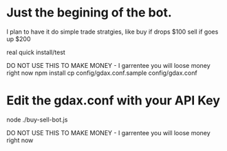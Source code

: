 # Just the begining of the bot.

I plan to have it do simple trade stratgies, like buy if drops $100 sell if goes up $200


real quick install/test

DO NOT USE THIS TO MAKE MONEY - I garrentee you will loose money right now
npm install
cp config/gdax.conf.sample config/gdax.conf 
# Edit the gdax.conf with your API Key
node ./buy-sell-bot.js

DO NOT USE THIS TO MAKE MONEY - I garrentee you will loose money right now
